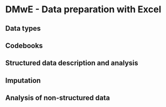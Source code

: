 # DMwE - Data preparation with Excel

## Data types

## Codebooks

## Structured data description and analysis

## Imputation

## Analysis of non-structured data

